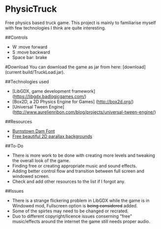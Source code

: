 # PhysicTruck
Free physics based truck game. This project is mainly to familiarise myself with few technologies I think are quite interesting.

##Controls
 - W :move forward
 - S :move backward
 - Space bar: brake

#Download
 You can download the game as jar from here: [download](current build/TruckLoad.jar).

##Technologies used
 - [LibGDX, game development framework] (https://libgdx.badlogicgames.com/)
 - [Box2D, a 2D Physics Engine for Games] (http://box2d.org/)
 - [Universal Tween Engine] (http://www.aurelienribon.com/blog/projects/universal-tween-engine/)  

##Resources
 - [Burnstown Dam Font](http://www.1001fonts.com/burnstown-dam-font.html#character-map)
 - [Free beautiful 2D parallax backgrounds](https://mobilegamegraphics.com/product/free-parallax-backgrounds/)
 
##To-Do
 - There is more work to be done with creating more levels and tweaking the overall look of the game.
 - Finding free or creating appropriate music and sound effects.
 - Adding better control flow and transition between full screen and windowed screen.
 - Check and add other resources to the list if I forgot any.
 
##Issues
 - There is a strange flickering problem in LibGDX while the game is in Windowed mod, Fullscreen option is ~~being considered~~ added.
 - Some of the spirtes may need to be changed or recrated.
 - Duo to different copyright/licence issues conserning "free" music/effects around the internet the game still needs proper audio. 
